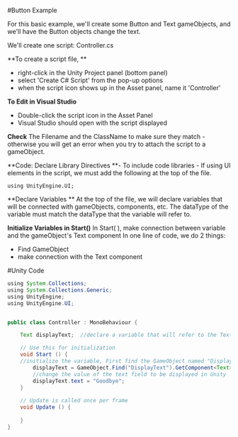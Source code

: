 #Button Example

For this basic example, we'll create some Button and Text gameObjects, and we'll have the Button objects change the text.

We'll create one script:  Controller.cs

**To create a script file, **
   - right-click in the Unity Project panel (bottom panel)
   - select 'Create C# Script' from the pop-up options
   - when the script icon shows up in the Asset panel, name it 'Controller'
   
**To Edit in Visual Studio**
   - Double-click the script icon in the Asset Panel
   - Visual Studio should open with the script displayed
   
**Check** The Filename and the ClassName to make sure they match - otherwise you will get an error when you try to attach the script to a gameObject.

**Code: Declare Library Directives **- To include code libraries - If using UI elements in the script, we must add the following at the top of the file.

   `using UnityEngine.UI;`


**Declare Variables **
  At the top of the file, we will declare variables that will be connected with gameObjects, components, etc.  The dataType of the variable must match the dataType that the variable will refer to.
   
   **Initialize Variables in Start()**
 In Start( ), make connection between variable and the gameObject's Text component
 In one line of code, we do 2 things:
  -  Find GameObject 
  -  make connection with the Text component
   
#Unity Code 

```java
using System.Collections;
using System.Collections.Generic;
using UnityEngine;
using UnityEngine.UI;


public class Controller : MonoBehaviour {

    Text displayText;  //declare a variable that will refer to the Text component on the DisplayText gameObject in the scene  

	// Use this for initialization
	void Start () {
	//initialize the variable, First find the GameObject named "DisplayText, then connect to the Text component on that gameObject
        displayText = GameObject.Find("DisplayText").GetComponent<Text>(); 
        //change the value of the text field to be displayed in Unity
        displayText.text = "Goodbye";
	}
	
	// Update is called once per frame
	void Update () {
		
	}
}


```

   
   
   
   